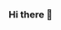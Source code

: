 ### Hi there 👋

<!--
**tp3449/tp3449** is a ✨ _special_ ✨ repository because its `README.md` (this file) appears on your GitHub profile.

Here are some ideas to get you started:

- 🔭 I’m currently working on becoming a SDE...
- 🌱 I’m currently learning Python/Machine learning...
- 👯 I’m looking to collaborate on ...
- 🤔 I’m looking for help with AI/ML...
- 💬 Ask me about ...
- 📫 How to reach me: tp3449@srmist.in.edu ...
- 😄 Pronouns: ...
- ⚡ Fun fact: ...
-->
